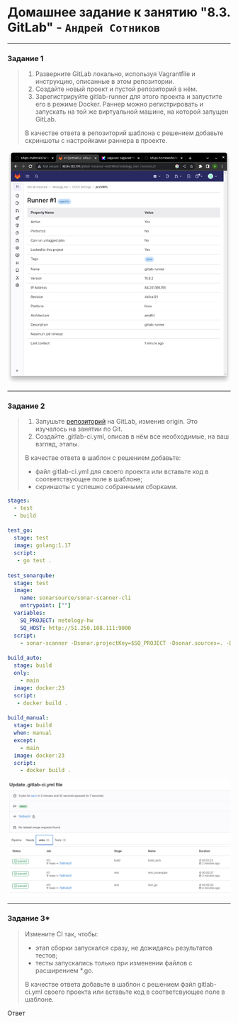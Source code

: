 # Домашнее задание к занятию "8.3. GitLab" - `Андрей Сотников`

---

### Задание 1

> 1. Разверните GitLab локально, используя Vagrantfile и инструкцию, описанные в этом репозитории.
> 2. Создайте новый проект и пустой репозиторий в нём.
> 3. Зарегистрируйте gitlab-runner для этого проекта и запустите его в режиме Docker. Раннер можно регистрировать и запускать на той же виртуальной машине, на которой запущен GitLab.  
>
> В качестве ответа в репозиторий шаблона с решением добавьте скриншоты с настройками раннера в проекте.  

![Screenshot](img/runner_settings.png)

---

### Задание 2

> 1. Запушьте [репозиторий](https://github.com/netology-code/sdvps-materials/tree/main/gitlab) на GitLab, изменив origin. Это изучалось на занятии по Git.
> 2. Создайте .gitlab-ci.yml, описав в нём все необходимые, на ваш взгляд, этапы.
>
> В качестве ответа в шаблон с решением добавьте:
>
> * файл gitlab-ci.yml для своего проекта или вставьте код в соответствующее поле в шаблоне;
> * скриншоты с успешно собранными сборками.

``` yaml
stages:
  - test
  - build

test_go:
  stage: test
  image: golang:1.17
  script:
   - go test .

test_sonarqube:
  stage: test
  image:
    name: sonarsource/sonar-scanner-cli
    entrypoint: [""]
  variables:
    SQ_PROJECT: netology-hw
    SQ_HOST: http://51.250.108.111:9000
  script:
    - sonar-scanner -Dsonar.projectKey=$SQ_PROJECT -Dsonar.sources=. -Dsonar.host.url=$SQ_HOST -Dsonar.login=$SQ_TOKEN

build_auto:
  stage: build
  only:
    - main
  image: docker:23
  script:
   - docker build .

build_manual:
  stage: build
  when: manual
  except:
    - main
  image: docker:23
  script:
    - docker build .
```

![JobsPassed](img/pipeline.png)

---

### Задание 3*

> Измените CI так, чтобы:
>
> * этап сборки запускался сразу, не дожидаясь результатов тестов;
> * тесты запускались только при изменении файлов с расширением *.go.
>
> В качестве ответа добавьте в шаблон с решением файл gitlab-ci.yml своего проекта или вставьте код в соответсвующее поле в шаблоне.

Ответ
